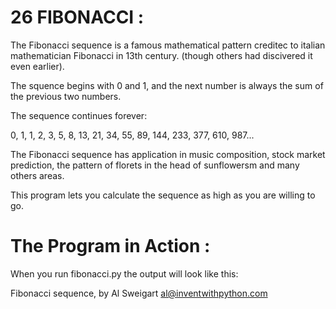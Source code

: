 # 26 FIBONACCI :
The Fibonacci sequence is a famous mathematical pattern creditec to italian mathematician Fibonacci in 13th century.
(though others had discivered it even earlier).

The squence begins with 0 and 1, and the next number is always the sum of the previous two numbers.

The sequence continues forever:

0, 1, 1, 2, 3, 5, 8, 13, 21, 34, 55, 89, 144, 233, 377, 610, 987...

The Fibonacci sequence has application in music composition, stock market prediction, the pattern of florets in the head of sunflowersm and many others areas.

This program lets you calculate the sequence as high as you are willing to go.

# The Program in Action :

When you run fibonacci.py the output will look like this:

Fibonacci sequence, by Al Sweigart al@inventwithpython.com
